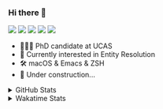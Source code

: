 ### Hi there 👋

[![](https://img.shields.io/badge/-Email-325180?logo=maildotru&logoColor=white&style=flat-square)](mailto:hi@wang.tianshu.me)
[![](https://img.shields.io/badge/-GitHub-black?logo=GitHub&style=flat-square)](https://github.com/tshu-w)
[![](https://img.shields.io/badge/-Telegram-26a5e4?labelColor=fafafa&logo=telegram&style=flat-square)](https://t.me/tshu_w) 
[![](https://img.shields.io/badge/-Twitter-1da1f2?logo=Twitter&logoColor=white&style=flat-square)](https://twitter.com/tshu_w)
[![](https://komarev.com/ghpvc/?username=tshu-w&color=blueviolet&style=flat-square)]()



- 🧑🏻‍🎓 PhD candidate at UCAS
- 🔭 Currently interested in Entity Resolution
- 🛠 macOS & Emacs & ZSH
- 🚧 Under construction...

<details>

<summary>GitHub Stats</summary>

![Tianshu's GitHub stats](https://github-readme-stats.vercel.app/api?username=tshu-w&show_icons=true&theme=buefy&count_private=true)
  
</details>


<details>
  <summary>Wakatime Stats</summary>

  Currently, files accessed by tramp cannot be tracked by wakatime, see https://github.com/wakatime/wakatime-mode/issues/27
  <br>
  
<!--START_SECTION:waka-->
**I'm an Early 🐤** 

```text
🌞 Morning    54 commits     ███░░░░░░░░░░░░░░░░░░░░░░   14.88% 
🌆 Daytime    163 commits    ███████████░░░░░░░░░░░░░░   44.9% 
🌃 Evening    141 commits    █████████░░░░░░░░░░░░░░░░   38.84% 
🌙 Night      5 commits      ░░░░░░░░░░░░░░░░░░░░░░░░░   1.38%

```
📅 **I'm Most Productive on Monday** 

```text
Monday       92 commits     ██████░░░░░░░░░░░░░░░░░░░   25.34% 
Tuesday      65 commits     ████░░░░░░░░░░░░░░░░░░░░░   17.91% 
Wednesday    43 commits     ███░░░░░░░░░░░░░░░░░░░░░░   11.85% 
Thursday     48 commits     ███░░░░░░░░░░░░░░░░░░░░░░   13.22% 
Friday       43 commits     ███░░░░░░░░░░░░░░░░░░░░░░   11.85% 
Saturday     40 commits     ██░░░░░░░░░░░░░░░░░░░░░░░   11.02% 
Sunday       32 commits     ██░░░░░░░░░░░░░░░░░░░░░░░   8.82%

```


📊 **This Week I Spent My Time On** 

```text
💬 Programming Languages: 
sh                       29 hrs 34 mins      ███████████████████████░░   93.7% 
Org                      51 mins             ░░░░░░░░░░░░░░░░░░░░░░░░░   2.72% 
Emacs Lisp               44 mins             ░░░░░░░░░░░░░░░░░░░░░░░░░   2.36% 
JSON                     12 mins             ░░░░░░░░░░░░░░░░░░░░░░░░░   0.64% 
Bash                     5 mins              ░░░░░░░░░░░░░░░░░░░░░░░░░   0.31%

🔥 Editors: 
Zsh                      29 hrs 34 mins      ███████████████████████░░   93.7% 
Emacs                    1 hr 59 mins        █░░░░░░░░░░░░░░░░░░░░░░░░   6.3%

🐱‍💻 Projects: 
sigmod-pc                23 hrs 37 mins      ██████████████████░░░░░░░   74.81% 
Terminal                 4 hrs 25 mins       ███░░░░░░░░░░░░░░░░░░░░░░   14.02% 
universal_ie             1 hr 24 mins        █░░░░░░░░░░░░░░░░░░░░░░░░   4.44% 
Unknown Project          1 hr 14 mins        █░░░░░░░░░░░░░░░░░░░░░░░░   3.91% 
emacs                    45 mins             ░░░░░░░░░░░░░░░░░░░░░░░░░   2.4%

💻 Operating System: 
Linux                    26 hrs 13 mins      ████████████████████░░░░░   83.04% 
Mac                      5 hrs 21 mins       ████░░░░░░░░░░░░░░░░░░░░░   16.96%

```

**I Mostly Code in Python** 

```text
Python                   9 repos             ██████████░░░░░░░░░░░░░░░   42.86% 
HTML                     2 repos             ██░░░░░░░░░░░░░░░░░░░░░░░   9.52% 
Emacs Lisp               2 repos             ██░░░░░░░░░░░░░░░░░░░░░░░   9.52% 
JavaScript               2 repos             ██░░░░░░░░░░░░░░░░░░░░░░░   9.52% 
TeX                      2 repos             ██░░░░░░░░░░░░░░░░░░░░░░░   9.52%

```



 Last Updated on 22/04/2022 08:06:41 UTC
<!--END_SECTION:waka-->
</details>
